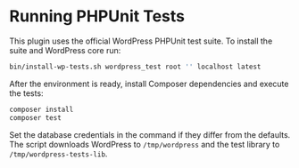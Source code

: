 # Running PHPUnit Tests

This plugin uses the official WordPress PHPUnit test suite. To install the suite and WordPress core run:

```bash
bin/install-wp-tests.sh wordpress_test root '' localhost latest
```

After the environment is ready, install Composer dependencies and execute the tests:

```bash
composer install
composer test
```

Set the database credentials in the command if they differ from the defaults. The script downloads WordPress to `/tmp/wordpress` and the test library to `/tmp/wordpress-tests-lib`.
